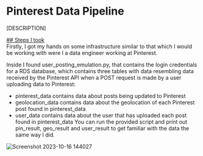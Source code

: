 # Pinterest Data Pipeline
[DESCRIPTION]

<ins> ## Steps I took</ins> <br>
Firstly, I got my hands on some infrastructure similar to that which I would be working with were I a data engineer working at Pinterest.

Inside I found user_posting_emulation.py, that contains the login credentials for a RDS database, which contains three tables with data resembling data received by the Pinterest API when a POST request is made by a user uploading data to Pinterest:
- pinterest_data contains data about posts being updated to Pinterest
- geolocation_data contains data about the geolocation of each Pinterest post found in pinterest_data
- user_data contains data about the user that has uploaded each post found in pinterest_data
You can run the provided script and print out pin_result, geo_result and user_result to get familiar with the data the same way I did.


![Screenshot 2023-10-16 144027](https://github.com/Mat-Zawadzki/pinterest-data-pipeline/assets/114954374/a9ab614d-279f-4623-82f3-f6fc56c63b4b)

